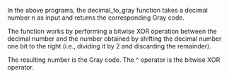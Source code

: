 In the above programs, the decimal_to_gray function takes a decimal number n as input and returns the corresponding Gray code.

The function works by performing a bitwise XOR operation between the decimal number and the number obtained by shifting the decimal number one bit to the right (i.e., dividing it by 2 and discarding the remainder). 

The resulting number is the Gray code. The ^ operator is the bitwise XOR operator.
